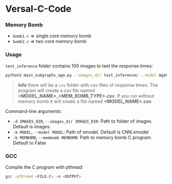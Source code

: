 # Versal-C-Code

### Memory Bomb
- `bomb1.c` => single core memory bomb
- `bomb2.c` => two core memory bomb

### Usage
`test_inference` folder contains 100 images to test the response times:

```sh
python3 main_subgraphs_age.py --images_dir test_inference/ --model AgeGen/Age/Age.xmodel
```
>**Info** there will be a `csv` folder with csv files of response times. The program will create a csv file named **<MODEL_NAME>_<MEM_BOMB_TYPE>.csv**. If you run without memory bomb it will create a file named **<MODEL_NAME>.csv**

Command-line arguments:
- `-d IMAGES_DIR`, `--images_dir IMAGES_DIR`: Path to folder of images. Default is images.
- `-m MODEL`, `--model MODEL`: Path of xmodel. Default is CNN.xmodel
- `-b MEMBOMB`, `--membomb MEMBOMB`: Path to memory bomb C program. Default to False

### GCC
Compile the C program with pthread
```sh
gcc -pthread <FILE.C> -o <OUTPUT>
```
